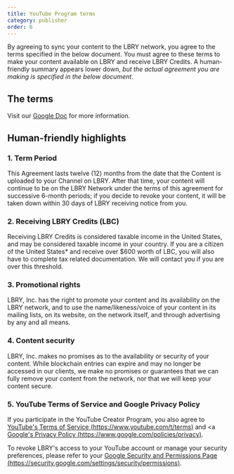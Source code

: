 ```yaml
---
title: YouTube Program terms
category: publisher
order: 6
---
```


By agreeing to sync your content to the LBRY network, you agree to the terms specified in the below document. You must agree to these terms to make your content available on LBRY and receive LBRY Credits. A human-friendly summary appears lower down, _but the actual agreement you are making is specified in the below document_.

## The terms

Visit our [Google Doc](https://docs.google.com/document/d/e/2PACX-1vS0H7gnSg7Zlx5JO_JkyJh3EP5qq8esTr1Y1Wi8R2eYGDfr1QEmS8SaEpGGCIcjW-mbj7LJ_RxmX_Am/pub) for more information.

## Human-friendly highlights

### 1. Term Period

This Agreement lasts twelve (12) months from the date that the Content is uploaded to your Channel on LBRY. After that time, your content will continue to be on the LBRY Network under the terms of this agreement for successive 6-month periods; if you decide to revoke your content, it will be taken down within 30 days of LBRY receiving notice from you.

### 2. Receiving LBRY Credits (LBC)

Receiving LBRY Credits is considered taxable income in the United States, and may be considered taxable income in your country. If you are a citizen of the United States\* and receive over \$600 worth of LBC, you will also have to complete tax related documentation. We will contact you if you are over this threshold.

### 3. Promotional rights

LBRY, Inc. has the right to promote your content and its availability on the LBRY network, and to use the name/likeness/voice of your content in its mailing lists, on its website, on the network itself, and through advertising by any and all means.

### 4. Content security

LBRY, Inc. makes no promises as to the availability or security of your content. While blockchain entries can expire and may no longer be accessed in our clients, we make no promises or guarantees that we can fully remove your content from the network, nor that we will keep your content secure.

### 5. YouTube Terms of Service and Google Privacy Policy

If you participate in the YouTube Creator Program, you also agree to [YouTube's Terms of Service (https://www.youtube.com/t/terms)](https://www.youtube.com/t/terms) and <a [Google's Privacy Policy (https://www.google.com/policies/privacy)](http://www.google.com/policies/privacy).

To revoke LBRY's access to your YouTube account or manage your security preferences, please refer to your [Google Security and Permissions Page (https://security.google.com/settings/security/permissions)](https://security.google.com/settings/security/permissions).
